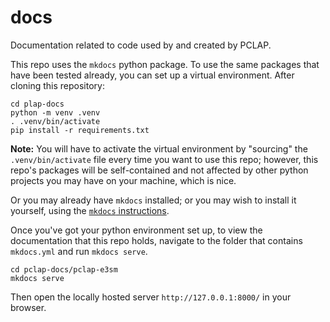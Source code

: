 # docs
Documentation related to code used by and created by PCLAP.

This repo uses the `mkdocs` python package.  To use the same packages that have been tested already, you can set up a virtual environment.   After cloning this repository:

```
cd plap-docs
python -m venv .venv
. .venv/bin/activate
pip install -r requirements.txt
```

**Note:** You will have to activate the virtual environment by "sourcing" the `.venv/bin/activate` file every time you want to use this repo; however, this repo's packages will be self-contained and not affected by other python projects you may have on your machine, which is nice.  

Or you may already have `mkdocs` installed; or you may wish to install it yourself, using the [`mkdocs` instructions](https://www.mkdocs.org/getting-started/).

Once you've got your python environment set up, to view the documentation that this repo holds, navigate to the folder that contains `mkdocs.yml` and run `mkdocs serve`.

```
cd pclap-docs/pclap-e3sm
mkdocs serve
```

Then open the locally hosted server `http://127.0.0.1:8000/` in your browser.
